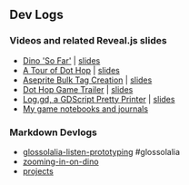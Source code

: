 <!--- HELLO WORLD!!!
  this page was GENERATED by some tasks.clj!
  so-mind-ya-bizniz. --->

## Dev Logs

### Videos and related Reveal.js slides

- [Dino 'So Far'](https://youtu.be/9cyAnNLGrZI) | [slides](/html/devlog_01_dino_so_far.html)
- [A Tour of Dot Hop](https://youtu.be/yfdHTPWyWvA) | [slides](/html/devlog_a_tour_of_dot_hop.html)
- [Aseprite Bulk Tag Creation](https://youtu.be/yKHnLkeyGzc) | [slides](/html/devlog_aseprite_bulk_tag_creation.html)
- [Dot Hop Game Trailer](https://youtu.be/fxT0u9VVcIg) | [slides](/html/devlog_dothop_game_trailer.html)
- [Log.gd, a GDScript Pretty Printer](https://youtu.be/5yuEuA6S-Ws) | [slides](/html/devlog_log_gdscript_pretty_printer.html)
- [My game notebooks and journals](https://youtu.be/B8H4ZnKSt8A)

### Markdown Devlogs

- [glossolalia-listen-prototyping](/devlogs/2024-12-11-glossolalia-listen-prototyping.md) #glossolalia
- [zooming-in-on-dino](/devlogs/2024-01-08-zooming-in-on-dino.md)
- [projects](/devlogs/projects.md)
